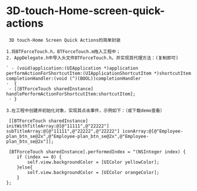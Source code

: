 # 3D-touch-Home-screen-quick-actions

     3D touch-Home Screen Quick Actions的简单封装

    1.将BTForceTouch.h，BTForceTouch.m拖入工程中；
    2. AppDelegate.h中导入头文件BTForceTouch.h，并实现其代理方法：(复制即可)

    ` - (void)application:(UIApplication *)application performActionForShortcutItem:(UIApplicationShortcutItem *)shortcutItem completionHandler:(void (^)(BOOL))completionHandler
    ·  {
     · [[BTForceTouch sharedInstance] handlePerformActionForShortcutItem:shortcutItem];
     · }

    3.在工程中创建并初始化对象，实现其点击事件，示例如下：（或下载demo查看）

     [[BTForceTouch sharedInstance] initWithTitleArray:@[@"11111",@"22222"] subTitleArray:@[@"11111",@"22222",@"22222"] iconArray:@[@"Employee-plan_btn_se@2x",@"Employee-plan_btn_se@2x",@"Employee-plan_btn_se@2x"]];

     [BTForceTouch sharedInstance].performedIndex = ^(NSInteger index) {
        if (index == 0) {
            self.view.backgroundColor = [UIColor yellowColor];
        }else{
            self.view.backgroundColor = [UIColor orangeColor];
        }
    };
